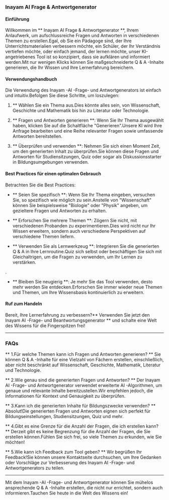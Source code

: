 ### Inayam AI Frage & Antwortgenerator

#### Einführung
Willkommen im ** Inayam AI Frage & Antwortgenerator **, Ihrem Anlaufwerk, um aufschlussreiche Fragen und Antworten in verschiedenen Themen zu erstellen.Egal, ob Sie ein Pädagoge sind, der Ihre Unterrichtsmaterialien verbessern möchte, ein Schüler, der Ihr Verständnis vertiefen möchte, oder einfach jemand, der lernen möchte, unser KI-angetriebenes Tool ist so konzipiert, dass sie aufklären und informiert werden.Mit nur wenigen Klicks können Sie maßgeschneiderte Q & A -Inhalte generieren, die Ihr Wissen und Ihre Lernerfahrung bereichern.

#### Verwendungshandbuch
Die Verwendung des Inayam -AI -Frage- und Antwortgenerators ist einfach und intuitiv.Befolgen Sie diese Schritte, um loszulegen:

1. ** Wählen Sie ein Thema aus.Dies könnte alles sein, von Wissenschaft, Geschichte und Mathematik bis hin zu Literatur oder Technologie.

2. ** Fragen und Antworten generieren **: Wenn Sie Ihr Thema ausgewählt haben, klicken Sie auf die Schaltfläche "Generieren".Unsere KI wird Ihre Anfrage bearbeiten und eine Reihe relevanter Fragen sowie umfassende Antworten bereitstellen.

3. ** Überprüfen und verwenden **: Nehmen Sie sich einen Moment Zeit, um den generierten Inhalt zu überprüfen.Sie können diese Fragen und Antworten für Studiensitzungen, Quiz oder sogar als Diskussionsstarter in Bildungsumgebungen verwenden.

#### Best Practices für einen optimalen Gebrauch
Betrachten Sie die Best Practices:

- ** Seien Sie spezifisch **: Wenn Sie Ihr Thema eingeben, versuchen Sie, so spezifisch wie möglich zu sein.Anstelle von "Wissenschaft" können Sie beispielsweise "Biologie" oder "Physik" angeben, um gezieltere Fragen und Antworten zu erhalten.

- ** Erforschen Sie mehrere Themen **: Zögern Sie nicht, mit verschiedenen Probanden zu experimentieren.Dies wird nicht nur Ihr Wissen erweitern, sondern auch verschiedene Perspektiven auf verschiedene Themen liefern.

- ** Verwenden Sie als Lernwerkzeug **: Integrieren Sie die generierten Q & A in Ihre Lernroutine.Quiz sich selbst oder beschäftigen Sie sich mit Gleichaltrigen, um die Fragen zu verwenden, um Ihr Lernen zu verstärken.

.

- ** Bleiben Sie neugierig **: Je mehr Sie das Tool verwenden, desto mehr werden Sie entdecken.Erforschen Sie immer wieder neue Themen und Themen, um Ihre Wissensbasis kontinuierlich zu erweitern.

#### Ruf zum Handeln
Bereit, Ihre Lernerfahrung zu verbessern?** Verwenden Sie jetzt den Inayam AI -Frage- und Beantwortungsgenerator ** und schalte eine Welt des Wissens für die Fingerspitzen frei!

---

### FAQs

** 1.Für welche Themen kann ich Fragen und Antworten generieren? **
Sie können Q & A -Inhalte für eine Vielzahl von Fächern erstellen, einschließlich, aber nicht beschränkt auf Wissenschaft, Geschichte, Mathematik, Literatur und Technologie.

** 2.Wie genau sind die generierten Fragen und Antworten? **
Der Inayam AI -Frage- und Antwortgenerator verwendet erweiterte AI -Algorithmen, um genaue und relevante Inhalte bereitzustellen.Wir empfehlen jedoch, die Informationen für Kontext und Genauigkeit zu überprüfen.

** 3.Kann ich die generierten Inhalte für Bildungszwecke verwenden? **
Absolut!Die generierten Fragen und Antworten eignen sich perfekt für Bildungseinstellungen, Studiensitzungen, Quiz und mehr.

** 4.Gibt es eine Grenze für die Anzahl der Fragen, die ich erstellen kann? **
Derzeit gibt es keine Begrenzung für die Anzahl der Fragen, die Sie erstellen können.Fühlen Sie sich frei, so viele Themen zu erkunden, wie Sie möchten!

** 5.Wie kann ich Feedback zum Tool geben? **
Wir begrüßen Ihr Feedback!Sie können unsere Kontaktseite durchsuchen, um Ihre Gedanken oder Vorschläge zur Verbesserung des Inayam AI -Frage- und Antwortgenerators zu teilen.

---

Mit dem Inayam -AI -Frage- und Antwortgenerator können Sie mühelos ansprechende Q & A -Inhalte erstellen, die nicht nur errichtet, sondern auch informieren.Tauchen Sie heute in die Welt des Wissens ein!